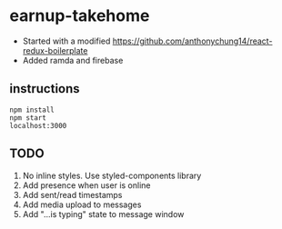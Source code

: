 # earnup-takehome
- Started with a modified https://github.com/anthonychung14/react-redux-boilerplate
- Added ramda and firebase

## instructions

```
npm install
npm start
localhost:3000
```
## TODO

1. No inline styles. Use styled-components library
2. Add presence when user is online
3. Add sent/read timestamps
4. Add media upload to messages
5. Add "...is typing" state to message window
